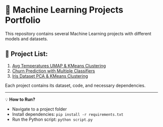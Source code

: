 # 🚀 Machine Learning Projects Portfolio

This repository contains several Machine Learning projects with different models and datasets.

## 📂 Project List:
1. [Avg Temperatures UMAP & KMeans Clustering](Avg_Temperatures_UMAP_KMeans/README.md)
2. [Churn Prediction with Multiple Classifiers](ChurnPrediction/README.md)
3. [Iris Dataset PCA & KMeans Clustering](Iris_PCA_KMeans/README.md)

Each project contains its dataset, code, and necessary dependencies.

---
💡 **How to Run?**  
- Navigate to a project folder  
- Install dependencies: `pip install -r requirements.txt`  
- Run the Python script: `python script.py`
